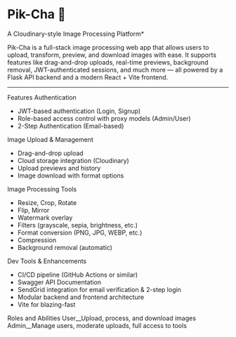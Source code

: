 # Pik-Cha 🎨  
A Cloudinary-style Image Processing Platform*

Pik-Cha is a full-stack image processing web app that allows users to upload, transform, preview, and download images with ease. It supports features like drag-and-drop uploads, real-time previews, background removal, JWT-authenticated sessions, and much more — all powered by a Flask API backend and a modern React + Vite frontend.

---
 Features
 Authentication
- JWT-based authentication (Login, Signup)
- Role-based access control with proxy models (Admin/User)
- 2-Step Authentication (Email-based)

Image Upload & Management
- Drag-and-drop upload
- Cloud storage integration (Cloudinary)
- Upload previews and history
- Image download with format options

 Image Processing Tools
- Resize, Crop, Rotate
- Flip, Mirror
- Watermark overlay
- Filters (grayscale, sepia, brightness, etc.)
- Format conversion (PNG, JPG, WEBP, etc.)
- Compression
- Background removal (automatic)

Dev Tools & Enhancements
- CI/CD pipeline (GitHub Actions or similar)
- Swagger API Documentation
- SendGrid integration for email verification & 2-step login
- Modular backend and frontend architecture
- Vite for blazing-fast 

Roles and Abilities
User__Upload, process, and download images
Admin__Manage users, moderate uploads, full access to tools




